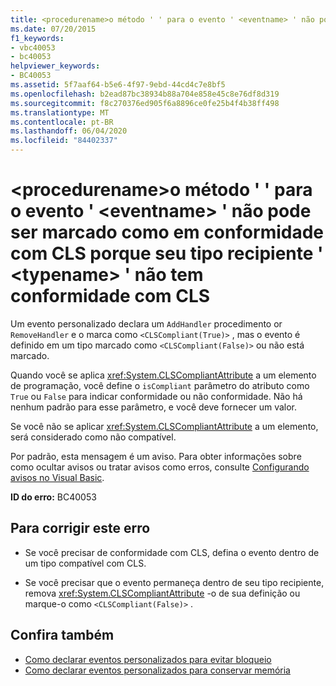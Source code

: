 ```yaml
---
title: <procedurename>o método ' ' para o evento ' <eventname> ' não pode ser marcado como em conformidade com CLS porque seu tipo recipiente ' <typename> ' não tem conformidade com CLS
ms.date: 07/20/2015
f1_keywords:
- vbc40053
- bc40053
helpviewer_keywords:
- BC40053
ms.assetid: 5f7aaf64-b5e6-4f97-9ebd-44cd4c7e8bf5
ms.openlocfilehash: b2ead87bc38934b88a704e858e45c8e76df8d319
ms.sourcegitcommit: f8c270376ed905f6a8896ce0fe25b4f4b38ff498
ms.translationtype: MT
ms.contentlocale: pt-BR
ms.lasthandoff: 06/04/2020
ms.locfileid: "84402337"
---
```

# <a name="procedurename-method-for-event-eventname-cannot-be-marked-cls-compliant-because-its-containing-type-typename-is-not-cls-compliant"></a>\<procedurename>o método ' ' para o evento ' \<eventname> ' não pode ser marcado como em conformidade com CLS porque seu tipo recipiente ' \<typename> ' não tem conformidade com CLS
Um evento personalizado declara um `AddHandler` procedimento or `RemoveHandler` e o marca como `<CLSCompliant(True)>` , mas o evento é definido em um tipo marcado como `<CLSCompliant(False)>` ou não está marcado.  
  
 Quando você se aplica <xref:System.CLSCompliantAttribute> a um elemento de programação, você define o `isCompliant` parâmetro do atributo como `True` ou `False` para indicar conformidade ou não conformidade. Não há nenhum padrão para esse parâmetro, e você deve fornecer um valor.  
  
 Se você não se aplicar <xref:System.CLSCompliantAttribute> a um elemento, será considerado como não compatível.  
  
 Por padrão, esta mensagem é um aviso. Para obter informações sobre como ocultar avisos ou tratar avisos como erros, consulte [Configurando avisos no Visual Basic](/visualstudio/ide/configuring-warnings-in-visual-basic).  
  
 **ID do erro:** BC40053  
  
## <a name="to-correct-this-error"></a>Para corrigir este erro  
  
- Se você precisar de conformidade com CLS, defina o evento dentro de um tipo compatível com CLS.  
  
- Se você precisar que o evento permaneça dentro de seu tipo recipiente, remova <xref:System.CLSCompliantAttribute> -o de sua definição ou marque-o como `<CLSCompliant(False)>` .  
  
## <a name="see-also"></a>Confira também

- [Como declarar eventos personalizados para evitar bloqueio](../programming-guide/language-features/events/how-to-declare-custom-events-to-avoid-blocking.md)
- [Como declarar eventos personalizados para conservar memória](../programming-guide/language-features/events/how-to-declare-custom-events-to-conserve-memory.md)
